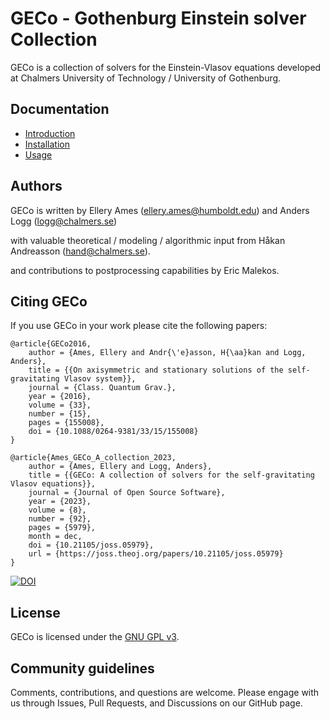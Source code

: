 # GECo - Gothenburg Einstein solver Collection

GECo is a collection of solvers for the Einstein-Vlasov equations
developed at Chalmers University of Technology / University of
Gothenburg.

## Documentation

* [Introduction](./docs/introduction.md)
* [Installation](./docs/installation.md)
* [Usage](./docs/usage.md)

## Authors

GECo is written by Ellery Ames (<ellery.ames@humboldt.edu>) and Anders Logg (<logg@chalmers.se>)

with valuable theoretical / modeling / algorithmic input from Håkan Andreasson (<hand@chalmers.se>).

and contributions to postprocessing capabilities by Eric Malekos.

## Citing GECo

If you use GECo in your work please cite the following papers:

    @article{GECo2016,
        author = {Ames, Ellery and Andr{\'e}asson, H{\aa}kan and Logg, Anders},
        title = {{On axisymmetric and stationary solutions of the self-gravitating Vlasov system}},
        journal = {Class. Quantum Grav.},
        year = {2016},
        volume = {33},
        number = {15},
        pages = {155008},
        doi = {10.1088/0264-9381/33/15/155008}
    }

    @article{Ames_GECo_A_collection_2023,
        author = {Ames, Ellery and Logg, Anders},
        title = {{GECo: A collection of solvers for the self-gravitating Vlasov equations}},
        journal = {Journal of Open Source Software},
        year = {2023},
        volume = {8},
        number = {92},
        pages = {5979},
        month = dec,
        doi = {10.21105/joss.05979},
        url = {https://joss.theoj.org/papers/10.21105/joss.05979}
    }

[![DOI](https://joss.theoj.org/papers/10.21105/joss.05979/status.svg)](https://doi.org/10.21105/joss.05979)

## License

GECo is licensed under the
[GNU GPL v3](https://www.gnu.org/licenses/gpl-3.0.html).

## Community guidelines

Comments, contributions, and questions are welcome. Please engage with us
through Issues, Pull Requests, and Discussions on our GitHub page.
